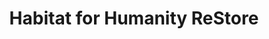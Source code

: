 ---
title: "Habitat for Humanity ReStore"
url: /collinsville/habitat-for-humanity-restore/
shop: charity
---